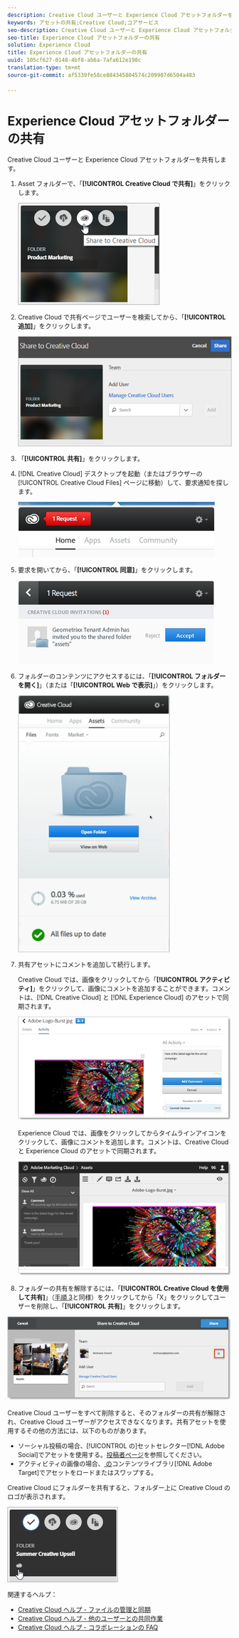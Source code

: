 ```yaml
---
description: Creative Cloud ユーザーと Experience Cloud アセットフォルダーを共有します。
keywords: アセットの共有;Creative Cloud;コアサービス
seo-description: Creative Cloud ユーザーと Experience Cloud アセットフォルダーを共有します。
seo-title: Experience Cloud アセットフォルダーの共有
solution: Experience Cloud
title: Experience Cloud アセットフォルダーの共有
uuid: 105cf627-0148-4bf8-ab6a-7afa612e198c
translation-type: tm+mt
source-git-commit: af5339fe58ce884345804574c209907d6504a483

---
```



# Experience Cloud アセットフォルダーの共有

Creative Cloud ユーザーと Experience Cloud アセットフォルダーを共有します。

1. Asset フォルダーで、「**[!UICONTROL Creative Cloud で共有]**」をクリックします。

   ![手順の結果](assets/asset-share-cc.png)
1. Creative Cloud で共有ページでユーザーを検索してから、「**[!UICONTROL 追加]**」をクリックします。

   ![](assets/asset-share-cc-page.png)

1. 「**[!UICONTROL 共有]**」をクリックします。
1. [!DNL Creative Cloud] デスクトップを起動（またはブラウザーの [!UICONTROL Creative Cloud Files] ページに移動）して、要求通知を探します。

   ![](assets/cc_share_request.png)
1. 要求を開いてから、「**[!UICONTROL 同意]**」をクリックします。

   ![手順の結果](assets/cc_share_accept.png)
1. フォルダーのコンテンツにアクセスするには、「**[!UICONTROL フォルダーを開く]**」（または「**[!UICONTROL Web で表示]**」）をクリックします。

   ![手順の結果](assets/creative_cloud_open_folder.png)
1. 共有アセットにコメントを追加して続行します。

   Creative Cloud では、画像をクリックしてから「**[!UICONTROL アクティビティ]**」をクリックして、画像にコメントを追加することができます。コメントは、[!DNL Creative Cloud] と [!DNL Experience Cloud] のアセットで同期されます。

   ![](assets/asset_comment_cc.png)

   Experience Cloud では、画像をクリックしてからタイムラインアイコンをクリックして、画像にコメントを追加します。コメントは、Creative Cloud と Experience Cloud のアセットで同期されます。

   ![](assets/asset_comment_mac.png)

1. フォルダーの共有を解除するには、「**[!UICONTROL Creative Cloud を使用して共有]**」（[手順 3](../experience-cloud-assets/t-share-creative-cloud.md#step_BA17CFA185284641A9B878BA29551996)と同様）をクリックしてから「X」をクリックしてユーザーを削除し、「**[!UICONTROL 共有]**」をクリックします。

![](assets/asset_remove_user.png)

Creative Cloud ユーザーをすべて削除すると、そのフォルダーの共有が解除され、Creative Cloud ユーザーがアクセスできなくなります。共有アセットを使用するその他の方法には、以下のものがあります。

* ソーシャル投稿の場合、[!UICONTROL  の]セットセレクター[!DNL Adobe Social]でアセットを使用する。[投稿者ページ](https://marketing.adobe.com/resources/help/en_US/social/?f=c_pub_publisher)を参照してください。
* アクティビティの画像の場合、[ の](https://marketing.adobe.com/resources/help/en_US/target/target/?f=c_manage_content)コンテンツライブラリ[!DNL Adobe Target]でアセットをロードまたはスワップする。

Creative Cloud にフォルダーを共有すると、フォルダー上に Creative Cloud のロゴが表示されます。

![](assets/asset-cc-logo.png)

関連するヘルプ：

* [Creative Cloud ヘルプ - ファイルの管理と同期](https://helpx.adobe.com/creative-cloud/help/sync-files.html)
* [Creative Cloud ヘルプ - 他のユーザーとの共同作業](https://helpx.adobe.com/creative-cloud/help/collaboration.html)
* [Creative Cloud ヘルプ - コラボレーションの FAQ](https://helpx.adobe.com/creative-cloud/help/collaboration-faq.html)
